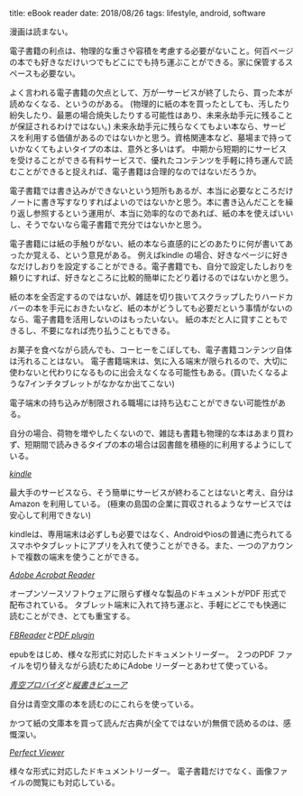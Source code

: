 title: eBook reader
date: 2018/08/26
tags: lifestyle, android, software

漫画は読まない。

電子書籍の利点は、物理的な重さや容積を考慮する必要がないこと。何百ページの本でも好きなだけいつでもどこにでも持ち運ぶことができる。家に保管するスペースも必要ない。

よく言われる電子書籍の欠点として、万が一サービスが終了したら、買った本が読めなくなる、というのがある。
(物理的に紙の本を買ったとしても、汚したり紛失したり、最悪の場合焼失したりする可能性はあり、未来永劫手元に残ることが保証されるわけではない。)
未来永劫手元に残らなくてもよい本なら、サービスを利用する価値があるのではないかと思う。資格関連本など、墓場まで持っていかなくてもよいタイプの本は、意外と多いはず。
中期から短期的にサービスを受けることができる有料サービスで、優れたコンテンツを手軽に持ち運んで読むことができると捉えれば、電子書籍は合理的なのではないだろうか。

電子書籍では書き込みができないという短所もあるが、本当に必要なところだけノートに書き写すなりすればよいのではないかと思う。本に書き込んだことを繰り返し参照するという運用が、本当に効率的なのであれば、紙の本を使えばいいし、そうでないなら電子書籍で充分ではないかと思う。

電子書籍には紙の手触りがない、紙の本なら直感的にどのあたりに何が書いてあったか覚える、という意見がある。
例えばkindle の場合、好きなページに好きなだけしおりを設定することができる。電子書籍でも、自分で設定したしおりを頼りにすれば、好きなところに比較的簡単にたどり着けるのではないかと思う。

紙の本を全否定するのではないが、雑誌を切り抜いてスクラップしたりハードカバーの本を手元におきたいなど、紙の本がどうしても必要だという事情がないのなら、電子書籍を活用しないのはもったいない。
紙の本だと人に貸すこともできるし、不要になれば売り払うこともできる。

お菓子を食べながら読んでも、コーヒーをこぼしても、電子書籍コンテンツ自体は汚れることはない。
電子書籍端末は、気に入る端末が限られるので、大切に使わないと代わりになるものに出会えなくなる可能性もある。(買いたくなるような7インチタブレットがなかなか出てこない)

電子端末の持ち込みが制限される職場には持ち込むことができない可能性がある。

自分の場合、荷物を増やしたくないので、雑誌も書籍も物理的な本はあまり買わず、短期間で読みきるタイプの本の場合は図書館を積極的に利用するようにしている。

*[kindle](https://play.google.com/store/apps/details?id=com.amazon.kindle)*

最大手のサービスなら、そう簡単にサービスが終わることはないと考え、自分はAmazon を利用している。
(極東の島国の企業に買収されるようなサービスでは安心して利用できない)

kindleは、専用端末は必ずしも必要ではなく、Androidやiosの普通に売られてるスマホやタブレットにアプリを入れて使うことができる。また、一つのアカウントで複数の端末を使うことができる。

*[Adobe Acrobat Reader](https://play.google.com/store/apps/details?id=com.adobe.reader)*

オープンソースソフトウェアに限らず様々な製品のドキュメントがPDF 形式で配布されている。
タブレット端末に入れて持ち運ぶと、手軽にどこでも快適に読むことができ、とても重宝する。

*[FBReader](https://play.google.com/store/apps/details?id=org.geometerplus.zlibrary.ui.android)と[PDF plugin](https://play.google.com/store/apps/details?id=org.geometerplus.fbreader.plugin.pdf)*

epubをはじめ、様々な形式に対応したドキュメントリーダー。
２つのPDF ファイルを切り替えながら読むためにAdobe リーダーとあわせて使っている。

*[青空プロバイダ](https://play.google.com/store/apps/details?id=com.mizushimanet.AozoraProvider)と[縦書きビューア](https://play.google.com/store/apps/details?id=org.example.android.npn2SC1815J.VerticalTextViewer)*

自分は青空文庫の本を読むのにこれらを使っている。

かつて紙の文庫本を買って読んだ古典が(全てではないが)無償で読めるのは、感慨深い。

*[Perfect Viewer](https://play.google.com/store/apps/details?id=com.rookiestudio.perfectviewer)*

様々な形式に対応したドキュメントリーダー。
電子書籍だけでなく、画像ファイルの閲覧にも対応している。


